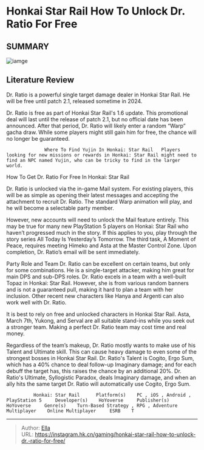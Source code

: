 # Honkai Star Rail How To Unlock Dr. Ratio For Free


## SUMMARY 

![iamge](https://static1.srcdn.com/wordpress/wp-content/uploads/2023/12/dr-ratio-is-ready-to-join-the-team-in-honkai-star-rail.jpg)

## Literature Review

Dr. Ratio is a powerful single target damage dealer in Honkai Star Rail. He will be free until patch 2.1, released sometime in 2024.





Dr. Ratio is free as part of Honkai Star Rail&#39;s 1.6 update. This promotional deal will last until the release of patch 2.1, but no official date has been announced. After that period, Dr. Ratio will likely enter a random “Warp” gacha draw. While some players might still gain him for free, the chance will no longer be guaranteed.




                  Where To Find Yujin In Honkai: Star Rail   Players looking for new missions or rewards in Honkai: Star Rail might need to find an NPC named Yujin, who can be tricky to find in the larger world.   


 How To Get Dr. Ratio For Free In Honkai: Star Rail 
          

Dr. Ratio is unlocked via the in-game Mail system. For existing players, this will be as simple as opening their latest messages and accepting the attachment to recruit Dr. Ratio. The standard Warp animation will play, and he will become a selectable party member.

However, new accounts will need to unlock the Mail feature entirely. This may be true for many new PlayStation 5 players on Honkai: Star Rail who haven’t progressed much in the story. If this applies to you, play through the story series All Today Is Yesterday’s Tomorrow. The third task, A Moment of Peace, requires meeting Himeko and Asta at the Master Control Zone. Upon completion, Dr. Ratio’s email will be sent immediately.




Party Role and Team
Dr. Ratio can be excellent on certain teams, but only for some combinations. He is a single-target attacker, making him great for main DPS and sub-DPS roles. Dr. Ratio excels in a team with a well-built Topaz in Honkai: Star Rail. However, she is from various random banners and is not a guaranteed pull, making it hard to plan a team with her inclusion. Other recent new characters like Hanya and Argenti can also work well with Dr. Ratio.



It is best to rely on free and unlocked characters in Honkai Star Rail. Asta, March 7th, Yukong, and Serval are all suitable stand-ins while you seek out a stronger team. Making a perfect Dr. Ratio team may cost time and real money.




Regardless of the team’s makeup, Dr. Ratio mostly wants to make use of his Talent and Ultimate skill. This can cause heavy damage to even some of the strongest bosses in Honkai Star Rail. Dr. Ratio&#39;s Talent is Cogito, Ergo Sum, which has a 40% chance to deal follow-up Imaginary damage; and for each debuff the target has, this raises the chance by an additional 20%. Dr. Ratio&#39;s Ultimate, Syllogistic Paradox, deals Imaginary damage, and when an ally hits the same target Dr. Ratio will automatically use Cogito, Ergo Sum.




              Honkai: Star Rail      Platform(s)    PC , iOS , Android , PlayStation 5     Developer(s)    HoYoverse     Publisher(s)    HoYoverse     Genre(s)    Turn-Based Strategy , RPG , Adventure     Multiplayer    Online Multiplayer     ESRB    T      


---

> Author: [Ella](https://instagram.hk.cn/)  
> URL: https://instagram.hk.cn/gaming/honkai-star-rail-how-to-unlock-dr.-ratio-for-free/  

